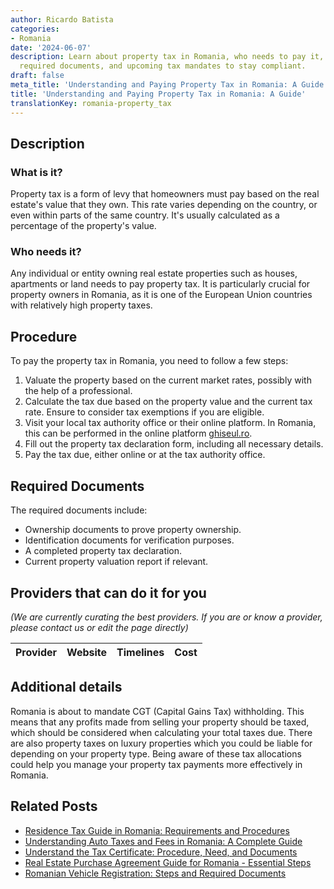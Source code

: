 ```yaml
---
author: Ricardo Batista
categories:
- Romania
date: '2024-06-07'
description: Learn about property tax in Romania, who needs to pay it, the procedure,
  required documents, and upcoming tax mandates to stay compliant.
draft: false
meta_title: 'Understanding and Paying Property Tax in Romania: A Guide'
title: 'Understanding and Paying Property Tax in Romania: A Guide'
translationKey: romania-property_tax
---
```


## Description
### What is it?
Property tax is a form of levy that homeowners must pay based on the real estate's value that they own. This rate varies depending on the country, or even within parts of the same country. It's usually calculated as a percentage of the property's value.

### Who needs it?
Any individual or entity owning real estate properties such as houses, apartments or land needs to pay property tax. It is particularly crucial for property owners in Romania, as it is one of the European Union countries with relatively high property taxes.

## Procedure
To pay the property tax in Romania, you need to follow a few steps:
1. Valuate the property based on the current market rates, possibly with the help of a professional.
2. Calculate the tax due based on the property value and the current tax rate. Ensure to consider tax exemptions if you are eligible.
3. Visit your local tax authority office or their online platform. In Romania, this can be performed in the online platform [ghiseul.ro](https://ghiseul.ro/).
4. Fill out the property tax declaration form, including all necessary details.
5. Pay the tax due, either online or at the tax authority office.

## Required Documents
The required documents include:
- Ownership documents to prove property ownership.
- Identification documents for verification purposes.
- A completed property tax declaration.
- Current property valuation report if relevant.

## Providers that can do it for you

_(We are currently curating the best providers. If you are or know a provider, please contact us or edit the page directly)_

| Provider        |     Website     |     Timelines    |       Cost      |
| :-------------: | :-------------: |  :-------------: | :-------------: |

## Additional details
Romania is about to mandate CGT (Capital Gains Tax) withholding. This means that any profits made from selling your property should be taxed, which should be considered when calculating your total taxes due.
There are also property taxes on luxury properties which you could be liable for depending on your property type.
Being aware of these tax allocations could help you manage your property tax payments more effectively in Romania.
## Related Posts

- [Residence Tax Guide in Romania: Requirements and Procedures](https://tramitit.com/guides/romania/residence_tax/)
- [Understanding Auto Taxes and Fees in Romania: A Complete Guide](https://tramitit.com/guides/romania/auto_taxes_and_fees/)
- [Understand the Tax Certificate: Procedure, Need, and Documents](https://tramitit.com/guides/romania/tax_certificate/)
- [Real Estate Purchase Agreement Guide for Romania - Essential Steps](https://tramitit.com/guides/romania/real_estate_purchase_agreement/)
- [Romanian Vehicle Registration: Steps and Required Documents](https://tramitit.com/guides/romania/vehicle_visa/)